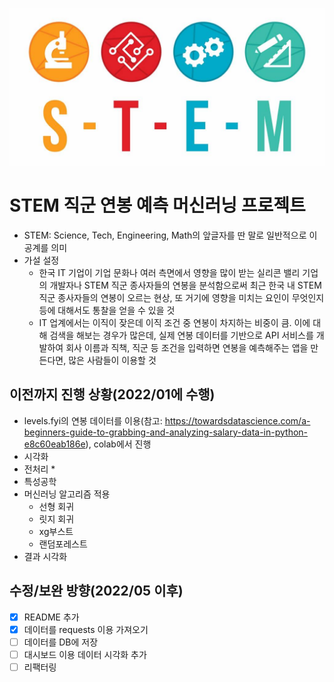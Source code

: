 ![Alt text](stem.jpg)

# STEM 직군 연봉 예측 머신러닝 프로젝트  

* STEM: Science, Tech, Engineering, Math의 앞글자를 딴 말로 일반적으로 이공계를 의미
* 가설 설정
  * 한국 IT 기업이 기업 문화나 여러 측면에서 영향을 많이 받는 실리콘 밸리 기업의 개발자나 STEM 직군 종사자들의 연봉을 분석함으로써 최근 한국 내 STEM 직군 종사자들의 연봉이 오르는 현상, 또 거기에 영향을 미치는 요인이 무엇인지 등에 대해서도 통찰을 얻을 수 있을 것
   * IT 업계에서는 이직이 잦은데 이직 조건 중 연봉이 차지하는 비중이 큼. 이에 대해 검색을 해보는 경우가 많은데, 실제 연봉 데이터를 기반으로 API 서비스를 개발하여 회사 이름과 직책, 직군 등 조건을 입력하면 연봉을 예측해주는 앱을 만든다면, 많은 사람들이 이용할 것




## 이전까지 진행 상황(2022/01에 수행)
* levels.fyi의 연봉 데이터를 이용(참고: https://towardsdatascience.com/a-beginners-guide-to-grabbing-and-analyzing-salary-data-in-python-e8c60eab186e), colab에서 진행
* 시각화
* 전처리
  * 
* 특성공학
* 머신러닝 알고리즘 적용
  * 선형 회귀
  * 릿지 회귀
  * xg부스트
  * 랜덤포레스트
* 결과 시각화


## 수정/보완 방향(2022/05 이후)
* [x] README 추가
* [x] 데이터를 requests 이용 가져오기
* [ ] 데이터를 DB에 저장
* [ ] 대시보드 이용 데이터 시각화 추가
* [ ] 리팩터링
